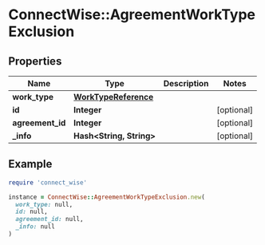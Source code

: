 # ConnectWise::AgreementWorkTypeExclusion

## Properties

| Name | Type | Description | Notes |
| ---- | ---- | ----------- | ----- |
| **work_type** | [**WorkTypeReference**](WorkTypeReference.md) |  |  |
| **id** | **Integer** |  | [optional] |
| **agreement_id** | **Integer** |  | [optional] |
| **_info** | **Hash&lt;String, String&gt;** |  | [optional] |

## Example

```ruby
require 'connect_wise'

instance = ConnectWise::AgreementWorkTypeExclusion.new(
  work_type: null,
  id: null,
  agreement_id: null,
  _info: null
)
```

